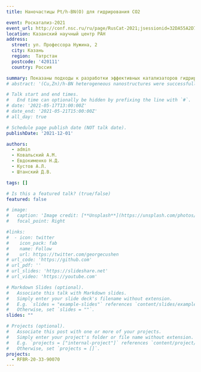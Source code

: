 ```yaml
---
title: Наночастицы Pt/h-BN(O) для гидрирования СО2

event: Роскатализ-2021
event_url: http://conf.nsc.ru/ru/page/RusCat-2021;jsessionid=32DA55A2D73296EEC5FEBDC83F79558B
location: Казанский научный центр РАН
address:
  street: ул. Профессора Нужина, 2
  city: Казань
  region:  Татрстан 
  postcode: '420111'
  country: Россия

summary: Показаны подходы к разработки эффективных катализаторов гидрирования СО2 на основе наноструктур нитрида бора и платины
# abstract: '(Cu,Zn)/h-BN heterogeneous nanostructures were successfully synthesized by wet chemistry reaction. Metal nanopartciles, 10-20 nm in dimension, were homogeneously distributed over the BN support. Nanocatalysts showed high catalytic activity in CO oxidation reaction.'

# Talk start and end times.
#   End time can optionally be hidden by prefixing the line with `#`.
# date: '2021-05-17T13:00:00Z'
# date_end: '2021-05-21T15:00:00Z'
# all_day: true

# Schedule page publish date (NOT talk date).
publishDate: '2021-12-01'

authors:
  - admin
  - Ковальский А.М.
  - Евдокименко Н.Д.
  - Кустов А.Л.
  - Штанский Д.В.

tags: []

# Is this a featured talk? (true/false)
featured: false

# image:
#   caption: 'Image credit: [**Unsplash**](https://unsplash.com/photos/bzdhc5b3Bxs)'
#   focal_point: Right

#links:
#  - icon: twitter
#    icon_pack: fab
#    name: Follow
#    url: https://twitter.com/georgecushen
# url_code: 'https://github.com'
# url_pdf: ''
# url_slides: 'https://slideshare.net'
# url_video: 'https://youtube.com'

# Markdown Slides (optional).
#   Associate this talk with Markdown slides.
#   Simply enter your slide deck's filename without extension.
#   E.g. `slides = "example-slides"` references `content/slides/example-slides.md`.
#   Otherwise, set `slides = ""`.
slides: ""

# Projects (optional).
#   Associate this post with one or more of your projects.
#   Simply enter your project's folder or file name without extension.
#   E.g. `projects = ["internal-project"]` references `content/project/deep-learning/index.md`.
#   Otherwise, set `projects = []`.
projects:
  - RFBR-20-33-90070
---
```


